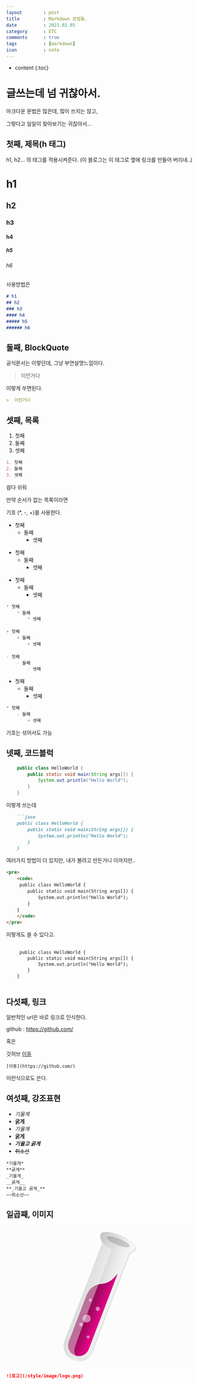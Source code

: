 ```yaml
---
layout        : post
title         : Markdown 문법들.
date          : 2021.02.05
category      : ETC
comments      : true
tags          : [markdown]
icon          : note
---
```


* content
{:toc}

# 글쓰는데 넘 귀찮아서.

마크다운 문법은 많은데, 많이 쓰지는 않고,

그렇다고 일일이 찾아보기는 귀찮아서...


## 첫째, 제목(h 태그)

h1, h2... 의 태그를 적용시켜준다.
(이 블로그는 이 태그로 옆에 링크를 만들어 버리네..)

# h1
## h2
### h3
#### h4
##### h5
###### h6

사용방법은

```markdown
# h1
## h2
### h3
#### h4
##### h5
###### h6
```

## 둘째, BlockQuote

공식문서는 이렇던데, 그냥 부연설명느낌이다.

> 이런거다

이렇게 쑤면된다.

```markdown
>  이런거다
```


## 셋째, 목록

1. 첫째
2. 둘째
3. 셋째

```markdown
1. 첫째
2. 둘째
3. 셋째
```

쉽다 쉬워

만약 순서가 없는 목록이라면

기호 (*, -, +)를 사용한다.

* 첫째
    * 둘째
        * 셋째

+ 첫째
    + 둘째
        + 셋째

- 첫째
    - 둘째
        - 셋째


```markdown
* 첫째
    * 둘째
        * 셋째

+ 첫째
    + 둘째
        + 셋째

- 첫째
    - 둘째
        - 셋째
```

* 첫째
    - 둘째
        + 셋째

```markdown
* 첫째
    - 둘째
        + 셋째
```

기호는 섞어서도 가능


## 넷째, 코드블럭

```java
    public class HelloWorld {
        public static void main(String args[]) {
            System.out.println("Hello World");
        }
    }
```

이렇게 쓰는데

```markdown
    ```java
    public class HelloWorld {
        public static void main(String args[]) {
            System.out.println("Hello World");
        }
    }
```

여러가지 방법이 더 있지만, 내가 볼려고 만든거니 이까지만.. 

```html
<pre>
    <code>
     public class HelloWorld {
        public static void main(String args[]) {
            System.out.println("Hello World");
        }
    }
    </code>
</pre>
```
이렇게도 쓸 수 있다고.

<pre>
    <code>
     public class HelloWorld {
        public static void main(String args[]) {
            System.out.println("Hello World");
        }
    }
    </code>
</pre>


## 다섯째, 링크

일반적인 url은 바로 링크로 인식한다.

github : https://github.com/

혹은

깃허브 [이동](https://github.com/)

```markdwon
[이동](https://github.com/)
```

이런식으로도 쓴다.

## 여섯째, 강조표현

- *기울게*
- **굵게**
- _기울게_
- __굵게__
- **_기울고 굵게_**
- ~~취소선~~

```markdwon
*기울게*
**굵게**
_기울게_
__굵게__
**_기울고 굵게_**
~~취소선~~
```

## 일곱째, 이미지

![로고](/style/image/logo.png)

```markdown
![로고](/style/image/logo.png)
```

